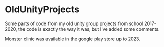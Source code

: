 # OldUnityProjects

Some parts of code from my old unity group projects from school 2017-2020, the code is exactly the way it was, but I've added some comments.

Monster clinic was available in the google play store up to 2023.
